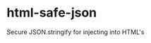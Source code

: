 # html-safe-json

Secure JSON.stringify for injecting into HTML's <script> tag.

- 📦 No dependencies - use it anywhere
- 🚀 Fast - ~36% faster than htmlescape
- 🛡️ Secure - fully tested and used in production

## Links worth reading to understand the issue

- [Subsume JSON a.k.a. JSON ⊂ ECMAScript][3]
- [The end-tag open (ETAGO) delimiter][4]
- [OWASP/json-sanitizer - GitHub][5]

## What exactly does `html-safe-json` do:

It wraps JSON.stringify, exposing the same API to you but on the result it does some changes - it encodes 6 strings into
unicode representation to prevent possible XSS attacks (or syntax errors in older browsers).

These strings are:
- `<script`
- `</script`
- `]]>`
- `-->`
- `\u2028`
- `\u2029`

## Usage

### Documentation

You can find documentation here: https://ezez.dev/docs/html-safe-json/latest

### API

Function API is identical to native [JSON.stringify][1].
It accepts `value`, `replacer` and `space` arguments and returns stringified result.

### Real-world example
Usually you probably will use this library like that:

```javascript
import { stringify } from "html-safe-json"; // or require

const badData = {
    a: "</script><script>alert(1)</script>",
};

const endpoint = (req, res) => {
    const html = `<html><body>
<script>window.data = ${stringify(badData)};</script>
<!-- init your scripts here -->
</body></html>`;
    res.send(html);
};
```

## Demos

If you want to see a difference between `html-safe-json` and bare `JSON.stringify` in action you can clone repository of
this project, install dependencies and run `yarn start:dev` script.

Then open `127.0.0.1:1337` in your browser for demos.

Alert message is expected - it demonstrates that JSON.stringify is unsafe, while `html-safe-json` is safe.

## Bonus knowledge / other solutions

Next.js uses (as of v2) [htmlescape][2] library to secure data before embedding into HTML. It's more aggressive and
encodes every `<` and `>` characters thus automatically resolves most of the issues. `html-safe-json` saves both output
bytes and processing power (it's faster by ~36%) by replacing only what is needed.

Benchmark run steps:
- install deps
- `yarn start:benchmark`

> html-safe-json is faster by 277 ms (586ms vs 863ms in total) difference: 38 %

Benchmark currently stringifies a string, this is intentional - comparing converting object to string is useless,
because both libs uses `JSON.stringify`. What matters is how fast escaping is done.

## License

MIT

[1]: https://developer.mozilla.org/en-US/docs/Web/JavaScript/Reference/Global_Objects/JSON/stringify
[2]: https://github.com/zertosh/htmlescape
[3]: https://v8.dev/features/subsume-json
[4]: https://mathiasbynens.be/notes/etago#recommendations
[5]: https://github.com/OWASP/json-sanitizer
